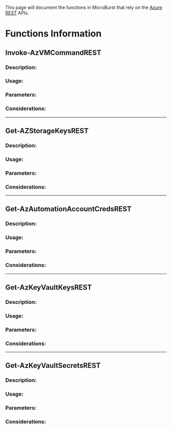 This page will document the functions in MicroBurst that rely on the [Azure REST](https://docs.microsoft.com/en-us/rest/api/azure/) APIs.

# Functions Information
## Invoke-AzVMCommandREST
### Description:
### Usage:
### Parameters:
### Considerations:

***
## Get-AZStorageKeysREST
### Description:
### Usage:
### Parameters:
### Considerations:

***
## Get-AzAutomationAccountCredsREST
### Description:
### Usage:
### Parameters:
### Considerations:

***
## Get-AzKeyVaultKeysREST
### Description:
### Usage:
### Parameters:
### Considerations:

***
## Get-AzKeyVaultSecretsREST
### Description:
### Usage:
### Parameters:
### Considerations:
